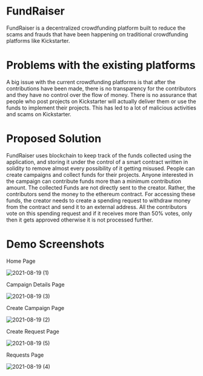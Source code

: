 # FundRaiser

FundRaiser is a decentralized crowdfunding platform built to reduce the scams and frauds that have been happening on traditional crowdfunding platforms like Kickstarter. 

# Problems with the existing platforms

A big issue with the current crowdfunding platforms is that after the contributions have been made, there is no transparency for the contributors and they have no control over the flow of money. There is no assurance that people who post projects on Kickstarter will actually deliver them or use the funds to implement their projects.
This has led to a lot of malicious activities and scams on Kickstarter. 

# Proposed Solution

FundRaiser uses blockchain to keep track of the funds collected using the application, and storing it under the control of a smart contract written in solidity to remove almost every possibility of it getting misused. People can create campaigns and collect funds for their projects. Anyone interested in the campaign can contribute funds more than a minimum contribution amount. The collected Funds are not directly sent to the creator. Rather, the contributors send the money to the ethereum contract. For accessing these funds, the creator needs to create a spending request to withdraw money from the contract and send it to an external address. All the contributors vote on this spending request and if it receives more than 50% votes, only then it gets approved otherwise it is not processed further.  

# Demo Screenshots

Home Page

![2021-08-19 (1)](https://user-images.githubusercontent.com/56190913/130085451-f2d5ecb9-2be4-442e-9cae-3f1d0f6cc7dd.png)

Campaign Details Page

![2021-08-19 (3)](https://user-images.githubusercontent.com/56190913/130085855-734e00da-a6ce-4997-b464-6b5c00dfe7d6.png)

Create Campaign Page

![2021-08-19 (2)](https://user-images.githubusercontent.com/56190913/130085955-f9bc7246-4475-4822-a234-254b7d083274.png)

Create Request Page

![2021-08-19 (5)](https://user-images.githubusercontent.com/56190913/130086028-b2b0b700-5d09-4f8e-ac91-b838867293fe.png)

Requests Page

![2021-08-19 (4)](https://user-images.githubusercontent.com/56190913/130086105-92781d95-49dd-4690-aade-cdac31e310d3.png)

